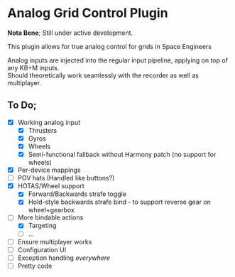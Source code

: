 Analog Grid Control Plugin
==========================

**Nota Bene**; Still under active development.

This plugin allows for true analog control for grids in Space Engineers

Analog inputs are injected into the regular input pipeline, applying on top of any KB+M inputs.  
Should theoretically work seamlessly with the recorder as well as multiplayer.

To Do;
------

- [X] Working analog input
  - [X] Thrusters
  - [X] Gyros
  - [X] Wheels
  - [X] Semi-functional fallback without Harmony patch (no support for wheels)
- [X] Per-device mappings
- [ ] POV hats (Handled like buttons?)
- [X] HOTAS/Wheel support
  - [X] Forward/Backwards strafe toggle
  - [X] Hold-style backwards strafe bind - to support reverse gear on wheel+gearbox
- [ ] More bindable actions
  - [X] Targeting
  - [ ] ...
- [ ] Ensure multiplayer works
- [ ] Configuration UI
- [ ] Exception handling _everywhere_
- [ ] Pretty code
